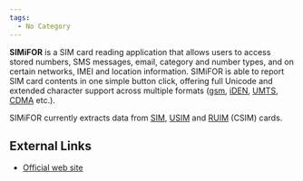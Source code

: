 ```yaml
---
tags:
  - No Category
---
```

**SIMiFOR** is a SIM card reading application that allows users to
access stored numbers, SMS messages, email, category and number types,
and on certain networks, IMEI and location information. SIMiFOR is able
to report SIM card contents in one simple button click, offering full
Unicode and extended character support across multiple formats
([gsm](gsm.md), [iDEN](iDEN "wikilink"),
[UMTS](umts.md), [CDMA](CDMA "wikilink") etc.).

SIMiFOR currently extracts data from [SIM](sim.md),
[USIM](usim.md) and [RUIM](RUIM "wikilink") (CSIM) cards.

## External Links

- [Official web site](http://www.forensicts.co.uk/)